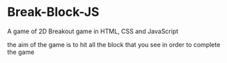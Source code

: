 # Break-Block-JS

A game of 2D Breakout game in HTML, CSS and JavaScript

the aim of the game is to hit all the block that you see in order to complete the game
